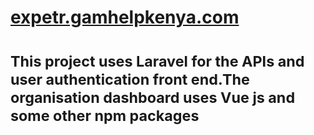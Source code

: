 <h1><a href="https://expetr.gamhelpkenya.com" target="blank">expetr.gamhelpkenya.com</a><h1>

<p><small>This project uses Laravel for the APIs and user authentication front end.The organisation dashboard uses Vue js and some other npm packages</small></p>


